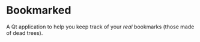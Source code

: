 # Bookmarked

A Qt application to help you keep track of your *real* bookmarks (those made of dead trees).
